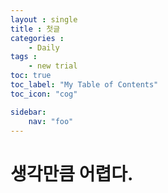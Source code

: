 ```yaml
---
layout : single
title : 첫글
categories : 
    - Daily
tags : 
    - new trial
toc: true
toc_label: "My Table of Contents"
toc_icon: "cog"

sidebar:
    nav: "foo"
---
```

# 생각만큼 어렵다.